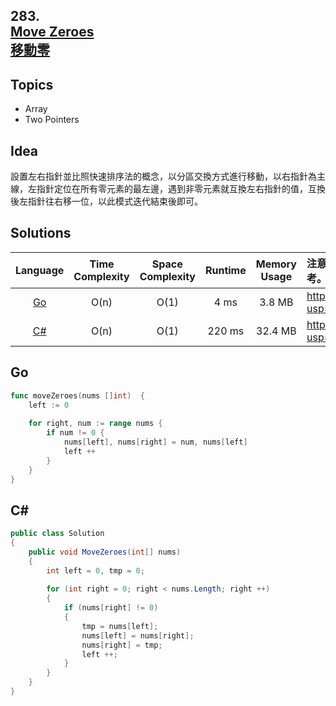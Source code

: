 ##  **283.<br/>[Move Zeroes](https://leetcode.com/problems/move-zeroes/)<br/>[移動零](https://leetcode-cn.com/problems/move-zeroes/)**
  
## **Topics**
* Array
* Two Pointers

## **Idea**
設置左右指針並比照快速排序法的概念，以分區交換方式進行移動，以右指針為主線，左指針定位在所有零元素的最左邊，遇到非零元素就互換左右指針的值，互換後左指針往右移一位，以此模式迭代結束後即可。

## **Solutions**
| Language | Time Complexity | Space Complexity | Runtime | Memory Usage | 注意：Runtime和Memory Usage的數值皆來自LeetCode提供的效能測試，僅供參考。 |
| :--: | :--: | :--: | :--: | :--: | :-- |
| [Go]() | O(n) | O(1) | 4 ms | 3.8 MB | https://drive.google.com/file/d/1Qsu8n8SN6F40RLCdXutoyFHiIKQd8PJI/view?usp=sharing |
| [C#]() | O(n) | O(1) | 220 ms | 32.4 MB | https://drive.google.com/file/d/1hanS0LMgT184gYv9zQTT6dZG7kMZKSLs/view?usp=sharing |

## **Go**
```Go
func moveZeroes(nums []int)  {
    left := 0  
    
    for right, num := range nums {
        if num != 0 {
            nums[left], nums[right] = num, nums[left]
            left ++
        }
    }
}
```

## **C#**
```csharp
public class Solution 
{
    public void MoveZeroes(int[] nums) 
    {
        int left = 0, tmp = 0;
        
        for (int right = 0; right < nums.Length; right ++)
        {
            if (nums[right] != 0)
            {
                tmp = nums[left];
                nums[left] = nums[right];
                nums[right] = tmp;
                left ++;
            }
        }
    }
}
```